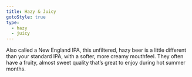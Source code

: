```yaml
---
title: Hazy & Juicy
gotoStyle: true 
type: 
  - hazy
  - juicy
---
```


Also called a New England IPA, this unfiltered, hazy beer is a little different than your standard IPA, with a softer, more creamy mouthfeel. They often have a fruity, almost sweet quality that’s great to enjoy during hot summer months.